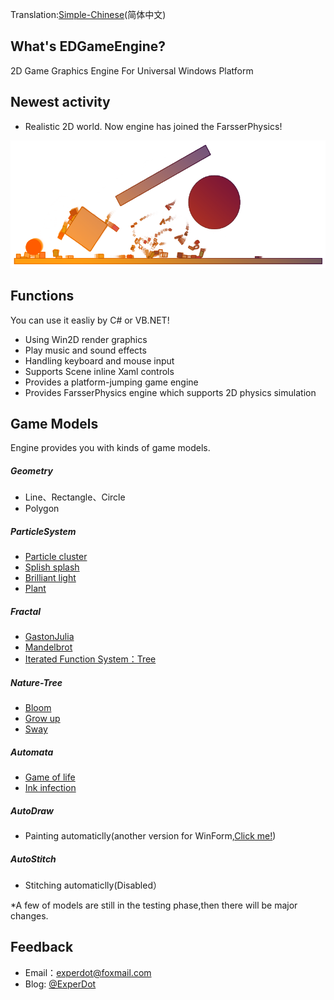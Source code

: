 ﻿Translation:[Simple-Chinese](./README-CN.md)(简体中文)

## What's EDGameEngine?
2D Game Graphics Engine For Universal Windows Platform

## Newest activity 
- Realistic 2D world. Now engine has joined the FarsserPhysics!

![Physics](Documentation/Images/Physics/Sample_Physic_01.png)

## Functions
You can use it easliy by C# or VB.NET!
- Using Win2D render graphics
- Play music and sound effects
- Handling keyboard and mouse input
- Supports Scene inline Xaml controls
- Provides a platform-jumping game engine
- Provides FarsserPhysics engine which supports 2D physics simulation

## Game Models
Engine provides you with kinds of game models.

##### Geometry
- Line、Rectangle、Circle
- Polygon

##### ParticleSystem
- [Particle cluster](Documentation/Images/ParticleSystem/Sample_ParticleSystem_01.png)
- [Splish splash](Documentation/Images/ParticleSystem/Sample_ParticleSystem_02.png)
- [Brilliant light](Documentation/Images/ParticleSystem/Sample_ParticleSystem_03.png)
- [Plant](Documentation/Images/ParticleSystem/Sample_ParticleSystem_04.png)

##### Fractal
- [GastonJulia](Documentation/Images/Fractal/Sample_Fractal_03.png)
- [Mandelbrot](Documentation/Images/Fractal/Sample_Fractal_01.png)
- [Iterated Function System：Tree](Documentation/Images/Fractal/Sample_Fractal_02.png)

##### Nature-Tree
- [Bloom](Documentation/Images/NatureTree/Sample_NatureTree_01.png)
- [Grow up](Documentation/Images/NatureTree/Dynamic/Dynamic_NatureTree_02.gif)
- [Sway](Documentation/Images/NatureTree/Dynamic/Dynamic_NatureTree_01.gif)

##### Automata
- [Game of life](Documentation/Images/Automata/Sample_CelluarAutomata_01.png)
- [Ink infection](Documentation/Images/Automata/Sample_CelluarAutomata_02.png)

##### AutoDraw
- Painting automaticlly(another version for WinForm,[Click me!](https://github.com/experdot/ExperDot.AutomaticDrawing))

##### AutoStitch
- Stitching automaticlly(Disabled）

*A few of models are still in the testing phase,then there will be major changes.

## Feedback
* Email：experdot@foxmail.com
* Blog: [@ExperDot](http://www.cnblogs.com/experdot/)
